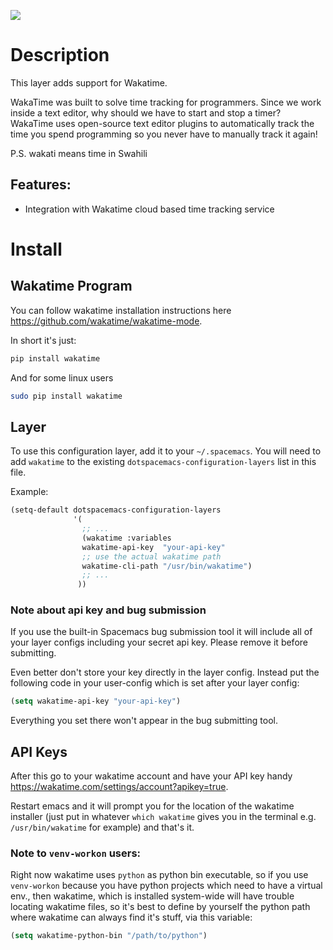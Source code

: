 ![](img/wakatime.png)

# Description

This layer adds support for Wakatime.

WakaTime was built to solve time tracking for programmers. Since we work
inside a text editor, why should we have to start and stop a timer?
WakaTime uses open-source text editor plugins to automatically track the
time you spend programming so you never have to manually track it again!

P.S. wakati means time in Swahili

## Features:

-   Integration with Wakatime cloud based time tracking service

# Install

## Wakatime Program

You can follow wakatime installation instructions here
<https://github.com/wakatime/wakatime-mode>.

In short it's just:

``` bash
pip install wakatime
```

And for some linux users

``` bash
sudo pip install wakatime
```

## Layer

To use this configuration layer, add it to your `~/.spacemacs`. You will
need to add `wakatime` to the existing
`dotspacemacs-configuration-layers` list in this file.

Example:

``` commonlisp
(setq-default dotspacemacs-configuration-layers
              '(
                ;; ...
                (wakatime :variables
                wakatime-api-key  "your-api-key"
                ;; use the actual wakatime path
                wakatime-cli-path "/usr/bin/wakatime")
                ;; ...
               ))
```

### Note about api key and bug submission

If you use the built-in Spacemacs bug submission tool it will include
all of your layer configs including your secret api key. Please remove
it before submitting.

Even better don't store your key directly in the layer config. Instead
put the following code in your user-config which is set after your layer
config:

``` commonlisp
(setq wakatime-api-key "your-api-key")
```

Everything you set there won't appear in the bug submitting tool.

## API Keys

After this go to your wakatime account and have your API key handy
<https://wakatime.com/settings/account?apikey=true>.

Restart emacs and it will prompt you for the location of the wakatime
installer (just put in whatever `which wakatime` gives you in the
terminal e.g. `/usr/bin/wakatime` for example) and that's it.

### Note to `venv-workon` users:

Right now wakatime uses `python` as python bin executable, so if you use
`venv-workon` because you have python projects which need to have a
virtual env., then wakatime, which is installed system-wide will have
trouble locating wakatime files, so it's best to define by yourself the
python path where wakatime can always find it's stuff, via this
variable:

``` commonlisp
(setq wakatime-python-bin "/path/to/python")
```
